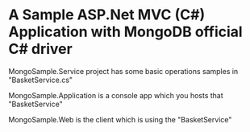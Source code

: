 A Sample ASP.Net MVC (C#) Application with MongoDB official C# driver
=====================================================================

MongoSample.Service project has some basic operations samples in "BasketService.cs"

MongoSample.Application is a console app which you hosts that "BasketService"

MongoSample.Web is the client which is using the "BasketService"

